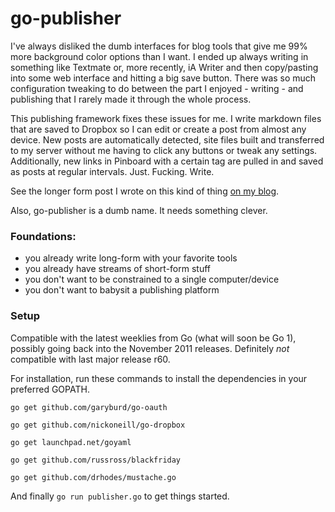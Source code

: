 # go-publisher

I've always disliked the dumb interfaces for blog tools that give me 99% more background color options than I want. I ended up always writing in something like Textmate or, more recently, iA Writer and then copy/pasting into some web interface and hitting a big save button. There was so much configuration tweaking to do between the part I enjoyed - writing - and publishing that I rarely made it through the whole process.

This publishing framework fixes these issues for me. I write markdown files that are saved to Dropbox so I can edit or create a post from almost any device. New posts are automatically detected, site files built and transferred to my server without me having to click any buttons or tweak any settings. Additionally, new links in Pinboard with a certain tag are pulled in and saved as posts at regular intervals. Just. Fucking. Write.

See the longer form post I wrote on this kind of thing [on my blog](http://blog.nickoneill.name/this-is-how-i-blog.html).

Also, go-publisher is a dumb name. It needs something clever.

### Foundations:

* you already write long-form with your favorite tools
* you already have streams of short-form stuff
* you don't want to be constrained to a single computer/device
* you don't want to babysit a publishing platform

### Setup

Compatible with the latest weeklies from Go (what will soon be Go 1), possibly going back into the November 2011 releases. Definitely *not* compatible with last major release r60.

For installation, run these commands to install the dependencies in your preferred GOPATH.

`go get github.com/garyburd/go-oauth`

`go get github.com/nickoneill/go-dropbox`

`go get launchpad.net/goyaml`

`go get github.com/russross/blackfriday`

`go get github.com/drhodes/mustache.go`

And finally `go run publisher.go` to get things started.